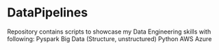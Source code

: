 # DataPipelines
Repository contains scripts to showcase my Data Engineering skills with following:
  Pyspark
  Big Data (Structure, unstructured)
  Python
  AWS
  Azure
